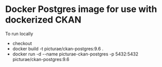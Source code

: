 # Docker Postgres image for use with dockerized CKAN

To run locally
- checkout
- docker build -t picturae/ckan-postgres:9.6 .
- docker run -d --name picturae-ckan-postgres -p 5432:5432 picturae/ckan-postgres:9.6

